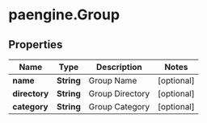 # paengine.Group

## Properties

Name | Type | Description | Notes
------------ | ------------- | ------------- | -------------
**name** | **String** | Group Name | [optional] 
**directory** | **String** | Group Directory | [optional] 
**category** | **String** | Group Category | [optional] 


